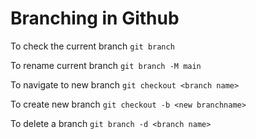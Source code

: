 # Branching in Github

To check the current branch
```git branch```

To rename current branch
```git branch -M main```

To navigate to new branch
```git checkout <branch name>```

To create new branch
```git checkout -b <new branchname>```

To delete a branch
```git branch -d <branch name>```